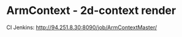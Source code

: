 ArmContext - 2d-context render
==============================

CI Jenkins: http://94.251.8.30:8090/job/ArmContextMaster/
